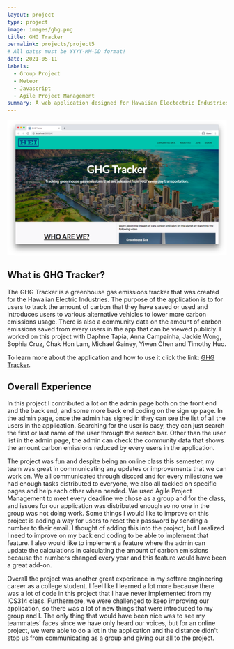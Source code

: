 ```yaml
---
layout: project
type: project
image: images/ghg.png
title: GHG Tracker
permalink: projects/project5
# All dates must be YYYY-MM-DD format!
date: 2021-05-11
labels:
  - Group Project
  - Meteor
  - Javascript
  - Agile Project Management
summary: A web application designed for Hawaiian Electectric Industries to help track the amount of greenhouse gas emissions that people in Hawaii saved or used during their daily lives.
---
```


<img class="ui image" src="../images/ghglanding.png">

## What is GHG Tracker?
The GHG Tracker is a greenhouse gas emissions tracker that was created for the Hawaiian Electric Industries. The purpose of the application is to for users to track the amount of carbon that they have saved or used and introduces users to various alternative vehicles to lower more carbon emissions usage. There is also a community data on the amount of carbon emissions saved from every users in the app that can be viewed publicly. I worked on this project with Daphne Tapia, Anna Campainha, Jackie Wong, Sophia Cruz, Chak Hon Lam, Michael Gainey, Yiwen Chen and Timothy Huo. 

To learn more about the application and how to use it click the link: [GHG Tracker](https://hot-n-code.github.io/).

## Overall Experience
In this project I contributed a lot on the admin page both on the front end and the back end, and some more back end coding on the sign up page. In the admin page, once the admin has signed in they can see the list of all the users in the application. Searching for the user is easy, they can just search the first or last name of the user through the search bar. Other than the user list in the admin page, the admin can check the community data that shows the amount carbon emissions reduced by every users in the application. 

The project was fun and despite being an online class this semester, my team was great in communicating any updates or improvements that we can work on. We all communicated through discord and for every milestone we had enough tasks distributed to everyone, we also all tackled on specific pages and help each other when needed. We used Agile 
Project Management to meet every deadline we chose as a group and for the class, and issues for our application was distributed enough so no one in the group was not doing work. Some things I would like to improve on this project is adding a way for users to reset their password by sending a number to their email. I thought of adding this into the project, but I realized I need to improve on my back end coding to be able to implement that feature. I also would like to implement a feature where the admin can update the calculations in calculating the amount of carbon emissions because the numbers changed every year and this feature would have been a great add-on. 

Overall the project was another great experience in my softare engineering career as a college student. I feel like I learned a lot more because there was a lot of code in this project that I have never implemented from my ICS314 class. Furthermore, we were challenged to keep improving our application, so there was a lot of new things that were introduced to my group and I. The only thing that would have been nice was to see my teammates' faces since we have only heard our voices, but for an online project, we were able to do a lot in the application and the distance didn't stop us from communicating as a group and giving our all to the project.

